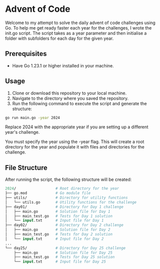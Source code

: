 # Advent of Code
Welcome to my attempt to solve the daily advent of code challenges using Go.
To help me get ready faster each year for the challenges, I wrote the init.go script. 
The script takes as a year parameter and then initialise a folder with subfolders for each day for the given year.

## Prerequisites
- Have Go 1.23.1 or higher installed in your machine.

## Usage

1. Clone or download this repository to your local machine.
2. Navigate to the directory where you saved the repository.
3. Run the following command to execute the script and generate the structure:
```bash
go run main.go -year 2024
```
Replace 2024 with the appropriate year if you are setting up a different year's challenge.

You must specify the year using the -year flag. This will create a root directory for the year and populate it with files and directories for the challenge.

## File Structure

After running the script, the following structure will be created:

```graphql
2024/                  # Root directory for the year
├── go.mod             # Go module file
├── utils/             # Directory for utility functions
│   └── utils.go       # Utility functions for the challenge
├── day01/             # Directory for Day 1 challenge
│   ├── main.go        # Solution file for Day 1
│   ├── main_test.go   # Tests for Day 1 solution
│   └── input.txt      # Input file for Day 1
├── day02/             # Directory for Day 2 challenge
│   ├── main.go        # Solution file for Day 2
│   ├── main_test.go   # Tests for Day 2 solution
│   └── input.txt      # Input file for Day 2
...
└── day25/             # Directory for Day 25 challenge
    ├── main.go        # Solution file for Day 25
    ├── main_test.go   # Tests for Day 25 solution
    └── input.txt      # Input file for Day 25

```
